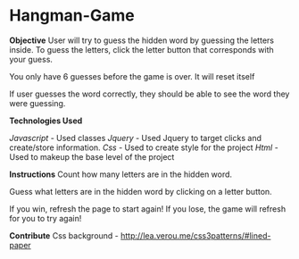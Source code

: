 # Hangman-Game
**Objective**
User will try to guess the hidden word by guessing the letters inside. To guess the letters, click the letter button that corresponds with your guess.

You only have 6 guesses before the game is over. It will reset itself

If user guesses the word correctly, they should be able to see the word they were guessing.


**Technologies Used**

*Javascript* - Used classes
*Jquery* - Used Jquery to target clicks and create/store information.
*Css* - Used to create style for the project
*Html* - Used to makeup the base level of the project

**Instructions**
Count how many letters are in the hidden word.

Guess what letters are in the hidden word by clicking on a letter button.

If you win, refresh the page to start again!
If you lose, the game will refresh for you to try again!

**Contribute**
Css background - http://lea.verou.me/css3patterns/#lined-paper
